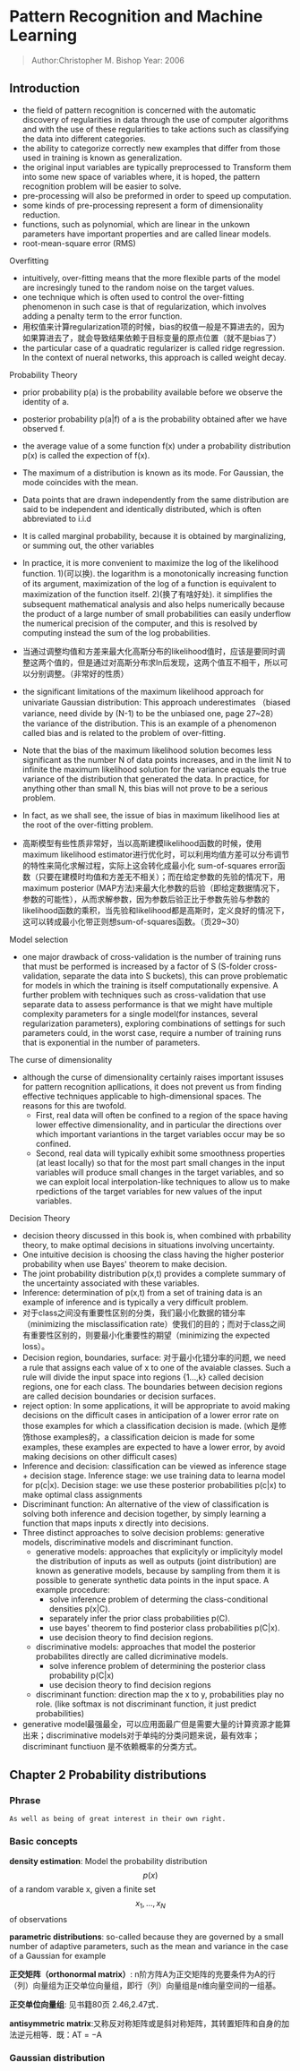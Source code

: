 # Pattern Recognition and Machine Learning
> Author:Christopher M. Bishop
> Year: 2006

## Introduction
- the field of pattern recognition is concerned with the automatic discovery of regularities in data through the use of computer algorithms and with the use of these regularities to take actions such as classifying the data into different categories.
- the ability to categorize correctly new examples that differ from those used in training is known as generalization.
- the original input variables are typically preprocessed to Transform them into some new space of variables where, it is hoped, the pattern recognition problem will be easier to solve.
- pre-processing will also be preformed in order to speed up computation.
- some kinds of pre-processing represent a form of dimensionality reduction.
- functions, such as polynomial, which are linear in the unkown parameters have important properties and are called linear models.
- root-mean-square error (RMS)

Overfitting
- intuitively, over-fitting means that the more flexible parts of the model are incresingly tuned to the random noise on the target values.
- one technique which is often used to control the over-fitting phenomenon in such case is that of regularization, which involves adding a penalty term to the error function.
- 用权值来计算regularization项的时候，bias的权值一般是不算进去的，因为如果算进去了，就会导致结果依赖于目标变量的原点位置（就不是bias了）
- the particular case of a quadratic regularizer is called ridge regression. In the context of nueral networks, this approach is called weight decay.

Probability Theory
- prior probability p(a) is the probability available before we observe the identity of a.
- posterior probability p(a|f) of a is the probability obtained after we have observed f.
- the average value of a some function f(x) under a probability distribution p(x) is called the expection of f(x).

- The maximum of a distribution is known as its mode. For Gaussian, the mode coincides with the mean.
- Data points that are drawn independently from the same distribution are said to be independent and identically distributed, which is often abbreviated to i.i.d
- It is called marginal probability, because it is obtained by marginalizing, or summing out, the other variables
-  In practice, it is more convenient to maximize the log of the likelihood function. 1)(可以换). the logarithm is a monotonically increasing function of its argument, maximization of the log of a function is equivalent to maximization of the function itself. 2)(换了有啥好处). it simplifies the subsequent mathematical analysis and also helps numerically because the product of a large number of small probabilities can easily underflow the numerical precision of the computer, and this is resolved by computing instead the sum of the log probabilities.
- 当通过调整均值和方差来最大化高斯分布的likelihood值时，应该是要同时调整这两个值的，但是通过对高斯分布求ln后发现，这两个值互不相干，所以可以分别调整。（非常好的性质）
- the significant limitations of the maximum likelihood approach for univariate Gaussian distribution: This approach underestimates （biased variance, need divide by (N-1) to be the unbiased one, page 27~28） the variance of the distribution. This is an example of a phenomenon called bias and is related to the problem of over-fitting.  
- Note that the bias of the maximum likelihood solution becomes less significant as the number N of data points increases, and in the limit N to infinite the maximum likelihood solution for the variance equals the true variance of the distribution that generated the data. In practice, for anything other than small N, this bias will not prove to be a serious problem.
- In fact, as we shall see, the issue of bias in maximum likelihood lies at the root of the over-fitting problem.
- 高斯模型有些性质非常好，当以高斯建模likelihood函数的时候，使用maximum likelihood estimator进行优化时，可以利用均值方差可以分布调节的特性来简化求解过程，实际上这会转化成最小化 sum-of-squares error函数（只要在建模时均值和方差无不相关）；而在给定参数的先验的情况下，用maximum posterior (MAP方法)来最大化参数的后验（即给定数据情况下，参数的可能性），从而求解参数，因为参数后验正比于参数先验与参数的likelihood函数的乘积，当先验和likelihood都是高斯时，定义良好的情况下，这可以转成最小化带正则想sum-of-squares函数。（页29~30）

Model selection
- one major drawback of cross-validation is the number of training runs that must be performed is increased by a factor of S (S-folder cross-validation, separate the data into S buckets), this can prove problematic for models in which the training is itself computationally expensive. A further problem with techniques such as cross-validation that use separate data to assess performance is that we might have multiple complexity parameters for a single model(for instances, several regularization parameters), exploring combinations of settings for such parameters could, in the worst case, require a number of training runs that is exponential in the number of parameters.

The curse of dimensionality
- although the curse of dimensionality certainly raises important issuses for pattern recognition apllications, it does not prevent us from finding effective techniques applicable to high-dimensional spaces. The reasons for this are twofold.
  - First, real data will often be confined to a region of the space having lower effective dimensionality, and in particular the directions over which important variantions in the target variables occur may be so confined.
  - Second, real data will typically exhibit some smoothness properties (at least locally) so that for the most part small changes in the input variables will produce small changes in the target variables, and so we can exploit local interpolation-like techniques to allow us to make rpedictions of the target variables for new values of the input variables.

Decision Theory
- decision theory discussed in this book is, when combined with prbability theory, to make optimal decisions in situations involving uncertainty.
- One intuitive decision is choosing the class having the higher posterior probability when use Bayes' theorem to make decision.
- The joint probability distribution p(x,t) provides a complete summary of the uncertainty associated with these variables.
- Inference: determination of p(x,t) from a set of training data is an example of inference and is typically a very difficult problem.
- 对于class之间没有重要性区别的分类，我们最小化数据的错分率（minimizing the misclassification rate）使我们的目的；而对于class之间有重要性区别的，则要最小化重要性的期望（minimizing the expected loss）。
- Decision region, boundaries, surface: 对于最小化错分率的问题, we need a rule that assigns each value of x to one of the avaiable classes. Such a rule will divide the input space into regions {1...,k} called decision regions, one for each class. The boundaries between decision regions are called decision boundaries or decision surfaces.
- reject option: In some applications, it will be appropriate to avoid making decisions on the difficult cases in anticipation of a lower error rate on those examples for which a classification decision is made. (which 是修饰those examples的，a classification deicion is made for some examples, these examples are expected to have a lower error, by avoid making decisions on other difficult cases)
- Inference and decision: classification can be viewed as inference stage + decision stage. Inference stage: we use training data to learna model for p(c|x). Decision stage: we use these posterior probabilities p(c|x) to make optimal class assignments
- Discriminant function: An alternative of the view of classification is solving both inference and decision together, by simply learning a function that maps inputs x directly into decisions.
- Three distinct approaches to solve decision problems: generative models, discriminative models and discriminant function.
  - generative models: approaches that explicityly or implicityly model the distribution of inputs as well as outputs (joint distribution) are known as generative models, because by sampling from them it is possible to generate synthetic data points in the input space. A example procedure:
    - solve inference problem of determing the class-conditional densities p(x|C).
    - separately infer the prior class probabilities p(C).
    - use bayes' theorem to find posterior class probabilities p(C|x).
    - use decision theory to find decision regions.
  - discriminative models: approaches that model the posterior probabilites directly are called dicriminative models.
    - solve inference problem of determining the posterior class probability p(C|x)
    - use decision theory to find decision regions
  - discriminant function: direction map the x to y, probabilities play no role. (like softmax is not discriminant function, it just predict probabilities)
- generative model最强最全，可以应用面最广但是需要大量的计算资源才能算出来；discriminative models对于单纯的分类问题来说，最有效率；discriminant functiuon 是不依赖概率的分类方式。

## Chapter 2 Probability distributions

### Phrase
```
As well as being of great interest in their own right.
```

### Basic concepts
__density estimation__: Model the probability distribution $$p(x)$$ of a random varable x, given a finite set $$x_1,...,x_N$$ of observations

__parametric distributions__: so-called because they are governed by a small number of adaptive parameters, such as the mean and variance in the case of a Gaussian for example

__正交矩阵（orthonormal matrix）__: n阶方阵A为正交矩阵的充要条件为A的行（列）向量组为正交单位向量组，即行（列）向量组是n维向量空间的一组基。

__正交单位向量组__: 见书籍80页 2.46,2.47式．

__antisymmetric matrix__:又称反对称矩阵或是斜对称矩阵，其转置矩阵和自身的加法逆元相等．既：AT = −A

### Gaussian distribution
